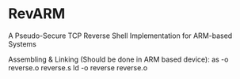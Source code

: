 # RevARM
A Pseudo-Secure TCP Reverse Shell Implementation for ARM-based Systems


Assembling & Linking (Should be done in ARM based device):
as -o reverse.o reverse.s
ld -o reverse reverse.o
